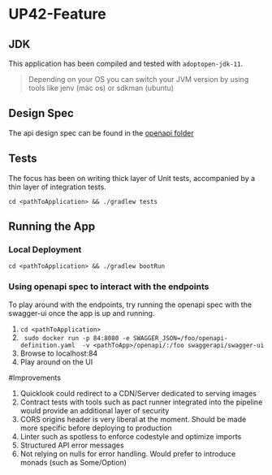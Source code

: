 # UP42-Feature

## JDK
This application has been compiled and tested with `adoptopen-jdk-11`. 
> Depending on your OS you can switch your JVM version by using tools like jenv (mac os) or sdkman (ubuntu)
## Design Spec
The api design spec can be found in the [openapi folder](openapi)

## Tests
The focus has been on writing thick layer of Unit tests, accompanied
by a thin layer of integration tests.
```{bash}
cd <pathToApplication> && ./gradlew tests
```
## Running the App
### Local Deployment
```{bash}
cd <pathToApplication> && ./gradlew bootRun
```

### Using openapi spec to interact with the endpoints
To play around with the endpoints, try running the openapi spec with
the swagger-ui once the app is up and running.

1. ```cd <pathToApplication>```
2. ``` sudo docker run -p 84:8080 -e SWAGGER_JSON=/foo/openapi-definition.yaml  -v <pathToApp>/openapi/:/foo swaggerapi/swagger-ui```
3. Browse to localhost:84
4. Play around on the UI 

#Improvements
1. Quicklook could redirect to a CDN/Server dedicated to serving images
2. Contract tests with tools such as pact runner integrated into the pipeline would provide an additional layer of security
3. CORS origins header is very liberal at the moment. Should be made more specific before
deploying to production
4. Linter such as spotless to enforce codestyle and optimize imports
5. Structured API error messages
6. Not relying on nulls for error handling. Would prefer to introduce monads (such as Some/Option)